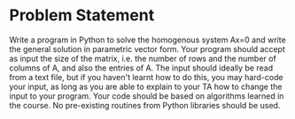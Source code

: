 # Problem Statement
Write a program in Python to solve the homogenous system Ax=0 and write the general solution in 
parametric vector form. Your program should accept as input the size of the matrix, i.e. the number 
of rows and the number of columns of A, and also the entries of A. The input should ideally be read 
from a text file, but if you haven't learnt how to do this, you may hard-code your input, as long as 
you are able to explain to your TA how to change the input to your program. Your code should be based 
on algorithms learned in the course. No pre-existing routines from Python libraries should be used.
